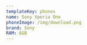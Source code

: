 ```yaml
---
templateKey: phones
name: Sony Xperia One
phoneImage: /img/download.png
brand: Sony
RAM: 6GB
---
```

